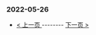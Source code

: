 ### 2022-05-26 
 

- [ < 上一页 ](https://github.com/able8/weibo-hot-record/blob/master/2022-05-25.md) -------- [ 下一页 > ](https://github.com/able8/weibo-hot-record/blob/master/2022-05-27.md)